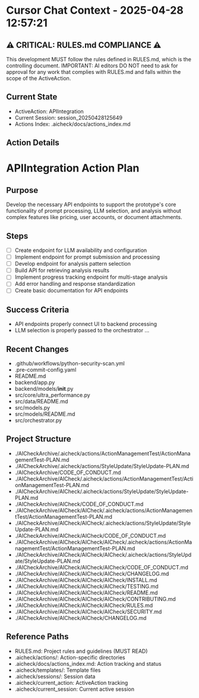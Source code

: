 # Cursor Chat Context - 2025-04-28 12:57:21

## ⚠️ CRITICAL: RULES.md COMPLIANCE ⚠️

This development MUST follow the rules defined in RULES.md, which is the controlling document.
IMPORTANT: AI editors DO NOT need to ask for approval for any work that complies with RULES.md and falls within the scope of the ActiveAction.

## Current State

- ActiveAction: APIIntegration
- Current Session: session_20250428125649
- Actions Index: .aicheck/docs/actions_index.md

## Action Details

# APIIntegration Action Plan

## Purpose

Develop the necessary API endpoints to support the prototype's core functionality of prompt processing, LLM selection, and analysis without complex features like pricing, user accounts, or document attachments.

## Steps

- [ ] Create endpoint for LLM availability and configuration
- [ ] Implement endpoint for prompt submission and processing
- [ ] Develop endpoint for analysis pattern selection
- [ ] Build API for retrieving analysis results
- [ ] Implement progress tracking endpoint for multi-stage analysis
- [ ] Add error handling and response standardization
- [ ] Create basic documentation for API endpoints

## Success Criteria

- API endpoints properly connect UI to backend processing
- LLM selection is properly passed to the orchestrator
  ...

## Recent Changes

- .github/workflows/python-security-scan.yml
- .pre-commit-config.yaml
- README.md
- backend/app.py
- backend/models/**init**.py
- src/core/ultra_performance.py
- src/data/README.md
- src/models.py
- src/models/README.md
- src/orchestrator.py

## Project Structure

- ./AICheckArchive/.aicheck/actions/ActionManagementTest/ActionManagementTest-PLAN.md
- ./AICheckArchive/.aicheck/actions/StyleUpdate/StyleUpdate-PLAN.md
- ./AICheckArchive/CODE_OF_CONDUCT.md
- ./AICheckArchive/AICheck/.aicheck/actions/ActionManagementTest/ActionManagementTest-PLAN.md
- ./AICheckArchive/AICheck/.aicheck/actions/StyleUpdate/StyleUpdate-PLAN.md
- ./AICheckArchive/AICheck/CODE_OF_CONDUCT.md
- ./AICheckArchive/AICheck/AICheck/.aicheck/actions/ActionManagementTest/ActionManagementTest-PLAN.md
- ./AICheckArchive/AICheck/AICheck/.aicheck/actions/StyleUpdate/StyleUpdate-PLAN.md
- ./AICheckArchive/AICheck/AICheck/CODE_OF_CONDUCT.md
- ./AICheckArchive/AICheck/AICheck/AICheck/.aicheck/actions/ActionManagementTest/ActionManagementTest-PLAN.md
- ./AICheckArchive/AICheck/AICheck/AICheck/.aicheck/actions/StyleUpdate/StyleUpdate-PLAN.md
- ./AICheckArchive/AICheck/AICheck/AICheck/CODE_OF_CONDUCT.md
- ./AICheckArchive/AICheck/AICheck/AICheck/CHANGELOG.md
- ./AICheckArchive/AICheck/AICheck/AICheck/INSTALL.md
- ./AICheckArchive/AICheck/AICheck/AICheck/TESTING.md
- ./AICheckArchive/AICheck/AICheck/AICheck/README.md
- ./AICheckArchive/AICheck/AICheck/AICheck/CONTRIBUTING.md
- ./AICheckArchive/AICheck/AICheck/AICheck/RULES.md
- ./AICheckArchive/AICheck/AICheck/AICheck/SECURITY.md
- ./AICheckArchive/AICheck/AICheck/CHANGELOG.md

## Reference Paths

- RULES.md: Project rules and guidelines (MUST READ)
- .aicheck/actions/: Action-specific directories
- .aicheck/docs/actions_index.md: Action tracking and status
- .aicheck/templates/: Template files
- .aicheck/sessions/: Session data
- .aicheck/current_action: ActiveAction tracking
- .aicheck/current_session: Current active session
